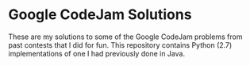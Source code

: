 Google CodeJam Solutions
========================

These are my solutions to some of the Google CodeJam problems from past
contests that I did for fun. This repository contains Python (2.7)
implementations of one I had previously done in Java.
